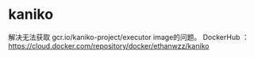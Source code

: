 # kaniko
解决无法获取 gcr.io/kaniko-project/executor image的问题。
DockerHub ： https://cloud.docker.com/repository/docker/ethanwzz/kaniko
